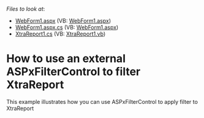 <!-- default file list -->
*Files to look at*:

* [WebForm1.aspx](./CS/WebApplication1/WebForm1.aspx) (VB: [WebForm1.aspx](./VB/WebApplication1/WebForm1.aspx))
* [WebForm1.aspx.cs](./CS/WebApplication1/WebForm1.aspx.cs) (VB: [WebForm1.aspx](./VB/WebApplication1/WebForm1.aspx))
* [XtraReport1.cs](./CS/WebApplication1/XtraReport1.cs) (VB: [XtraReport1.vb](./VB/WebApplication1/XtraReport1.vb))
<!-- default file list end -->
# How to use an external ASPxFilterControl to filter XtraReport


<p>This example illustrates how you can use ASPxFilterControl to apply filter to XtraReport</p>

<br/>


